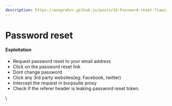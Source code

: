 ```yaml
---
description: https://anugrahsr.github.io/posts/10-Password-reset-flaws/
---
```


# Password reset



#### Exploitation <a href="#exploitation" id="exploitation"></a>

* Request password reset to your email address
* Click on the password reset link
* Dont change password
* Click any 3rd party websites(eg: Facebook, twitter)
* Intercept the request in burpsuite proxy
* Check if the referer header is leaking password reset token.

\
